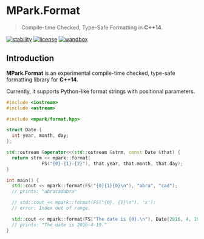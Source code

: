 # MPark.Format

> Compile-time Checked, Type-Safe Formatting in __C++14__.

[![stability][badge.stability]][stability]
[![license][badge.license]][license]
[![wandbox][badge.wandbox]][wandbox]

[badge.stability]: https://img.shields.io/badge/stability-experimental-orange.svg
[badge.license]: http://img.shields.io/badge/license-boost-blue.svg
[badge.wandbox]: https://img.shields.io/badge/try%20it-on%20wandbox-green.svg

[stability]: http://github.com/badges/stability-badges
[license]: https://github.com/mpark/patterns/blob/master/LICENSE_1_0.txt
[wandbox]: https://wandbox.org/permlink/NfSCfnToS2QCJy36

## Introduction

__MPark.Format__ is an experimental compile-time checked, type-safe formatting
library for __C++14__.

Currently, it supports Python-like format strings with positional parameters.

```cpp
#include <iostream>
#include <ostream>

#include <mpark/format.hpp>

struct Date {
  int year, month, day;
};

std::ostream &operator<<(std::ostream &strm, const Date &that) {
  return strm << mpark::format(
             FS("{0}-{1}-{2}"), that.year, that.month, that.day);
}

int main() {
  std::cout << mpark::format(FS("{0}{1}{0}\n"), "abra", "cad");
  // prints: "abracadabra"

  // std::cout << mpark::format(FS("{0}, {1}\n"), 'x');
  // error: Index out of range.

  std::cout << mpark::format(FS("The date is {0}.\n"), Date{2016, 4, 19});
  // prints: "The date is 2016-4-19."
}
```
